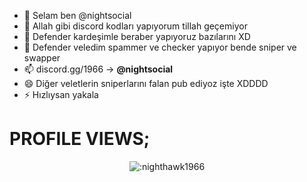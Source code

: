 - 👋 Selam ben @nightsocial
- 👀 Allah gibi discord kodları yapıyorum tillah geçemiyor
- 🌱 Defender kardeşimle beraber yapıyoruz bazılarını XD 
- 💞️ Defender veledim spammer ve checker yapıyor bende sniper ve swapper
- 📫 discord.gg/1966 -> **@nightsocial**
- 😄 Diğer veletlerin sniperlarını falan pub ediyoz işte XDDDD
- ⚡ Hızlıysan yakala 


<h1>PROFILE VIEWS;</h1>
<p align="center"><img src="https://count.getloli.com/get/@:nighthawk1966" alt=":nighthawk1966" /></p>
